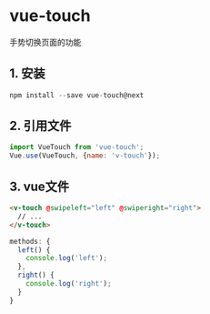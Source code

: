 # vue-touch

手势切换页面的功能

## 1. 安装

```js
npm install --save vue-touch@next
```

## 2. 引用文件

``` js
import VueTouch from 'vue-touch';
Vue.use(VueTouch, {name: 'v-touch'});
```

## 3. vue文件

``` html
<v-touch @swipeleft="left" @swiperight="right">
  // ...
</v-touch>
```

``` js
methods: {
  left() {
    console.log('left');
  },
  right() {
    console.log('right');
  }
}
```

